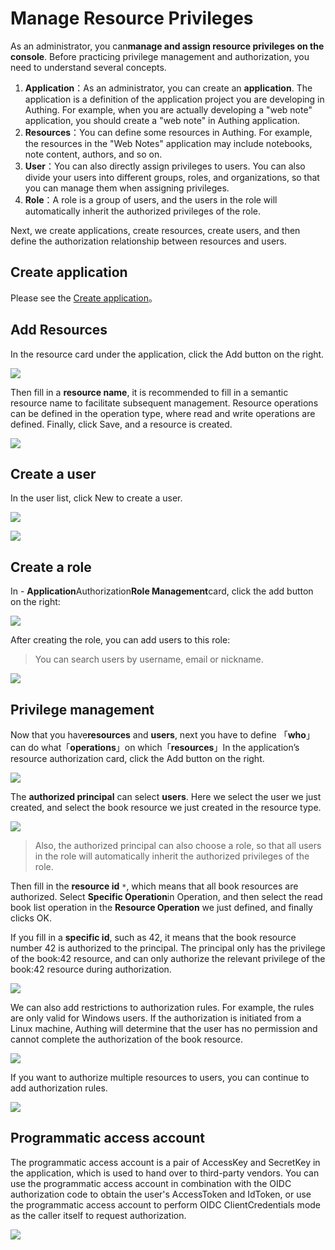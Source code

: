 # Manage Resource Privileges

<LastUpdated/>

As an administrator, you can**manage and assign resource privileges on the console**. Before practicing privilege management and authorization, you need to understand several concepts.

1. **Application**：As an administrator, you can create an **application**. The application is a definition of the application project you are developing in Authing. For example, when you are actually developing a "web note" application, you should create a "web note" in Authing application.
2. **Resources**：You can define some resources in Authing. For example, the resources in the "Web Notes" application may include notebooks, note content, authors, and so on.
3. **User**：You can also directly assign privileges to users. You can also divide your users into different groups, roles, and organizations, so that you can manage them when assigning privileges.
4. **Role**：A role is a group of users, and the users in the role will automatically inherit the authorized privileges of the role.

Next, we create applications, create resources, create users, and then define the authorization relationship between resources and users.

## Create application

Please see the [Create application](/app/create.md)。

## Add Resources

In the resource card under the application, click the Add button on the right.

![](./images/create-resource-1.png)

Then fill in a **resource name**, it is recommended to fill in a semantic resource name to facilitate subsequent management. Resource operations can be defined in the operation type, where read and write operations are defined. Finally, click Save, and a resource is created.

![](./images/create-resource-2.png)

## Create a user

In the user list, click New to create a user.

![](./images/create-user-1.png)

![](./images/create-user-2.png)

## Create a role

In - **Application**Authorization**Role Management**card, click the add button on the right:

![](./images/add-role-1.png)

After creating the role, you can add users to this role:

> You can search users by username, email or nickname.

![](./images/add-role-2.png)

## Privilege management

Now that you have**resources** and **users**, next you have to define 「**who**」can do what「**operations**」on which「**resources**」In the application’s resource authorization card, click the Add button on the right.

![](./images/acl-1.png)

The **authorized principal** can select **users**. Here we select the user we just created, and select the book resource we just created in the resource type.

![](./images/acl-2.png)

> Also, the authorized principal can also choose a role, so that all users in the role will automatically inherit the authorized privileges of the role.

Then fill in the **resource id** `*`, which means that all book resources are authorized. Select **Specific Operation**in Operation, and then select the read book list operation in the **Resource Operation** we just defined, and finally clicks OK.

If you fill in a **specific id**, such as 42, it means that the book resource number 42 is authorized to the principal. The principal only has the privilege of the book:42 resource, and can only authorize the relevant privilege of the book:42 resource during authorization.

![](./images/acl-3.png)

We can also add restrictions to authorization rules. For example, the rules are only valid for Windows users. If the authorization is initiated from a Linux machine, Authing will determine that the user has no permission and cannot complete the authorization of the book resource.

![](./images/acl-4.png)

If you want to authorize multiple resources to users, you can continue to add authorization rules.

![](./images/acl-5.png)

## Programmatic access account

The programmatic access account is a pair of AccessKey and SecretKey in the application, which is used to hand over to third-party vendors. You can use the programmatic access account in combination with the OIDC authorization code to obtain the user's AccessToken and IdToken, or use the programmatic access account to perform OIDC ClientCredentials mode as the caller itself to request authorization.

![](./images/programmatic-account-1.png)
